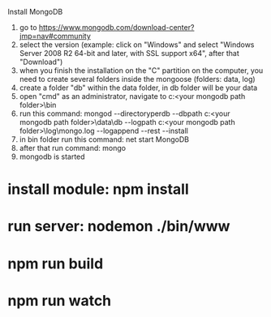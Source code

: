 Install MongoDB

1. go to https://www.mongodb.com/download-center?jmp=nav#community
2. select the version (example: click on "Windows" and select "Windows Server 2008 R2 64-bit and later, with SSL support x64", after that "Download")
3. when you finish the installation on the "C" partition on the computer, you need to create several folders inside the mongoose (folders: data, log)
4. create a folder "db" within the data folder, in db folder will be your data
5. open "cmd" as an administrator, navigate to c:\<your mongodb path folder>\bin
6. run this command: mongod --directoryperdb --dbpath c:\<your mongodb path folder>\data\db --logpath c:\<your mongodb path folder>\log\mongo.log --logappend --rest --install
7. in bin folder run this command: net start MongoDB
8. after that run command: mongo
9. mongodb is started

# install module: npm install

# run server: nodemon ./bin/www
# npm run build
# npm run watch
